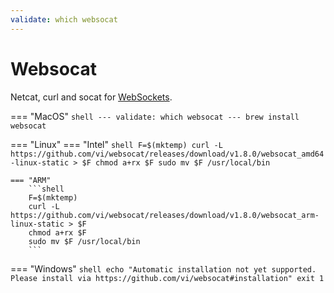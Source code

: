 ```yaml
---
validate: which websocat
---
```


# Websocat

Netcat, curl and socat for [WebSockets](https://en.wikipedia.org/wiki/WebSocket).

=== "MacOS"
    ```shell
    ---
    validate: which websocat
    ---
    brew install websocat
    ```
    
=== "Linux"
    === "Intel"
        ```shell
        F=$(mktemp)
        curl -L https://github.com/vi/websocat/releases/download/v1.8.0/websocat_amd64-linux-static > $F
        chmod a+rx $F
        sudo mv $F /usr/local/bin
        ```
   
    === "ARM"
        ```shell
        F=$(mktemp)
        curl -L https://github.com/vi/websocat/releases/download/v1.8.0/websocat_arm-linux-static > $F
        chmod a+rx $F
        sudo mv $F /usr/local/bin
        ```

=== "Windows"
    ```shell
    echo "Automatic installation not yet supported. Please install via https://github.com/vi/websocat#installation"
    exit 1
    ```
